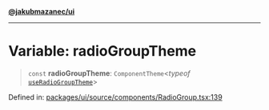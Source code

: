 [**@jakubmazanec/ui**](../README.md)

---

# Variable: radioGroupTheme

> `const` **radioGroupTheme**: `ComponentTheme`\<_typeof_
> [`useRadioGroupTheme`](../functions/useRadioGroupTheme.md)\>

Defined in:
[packages/ui/source/components/RadioGroup.tsx:139](https://github.com/jakubmazanec/tools/blob/797379ce98752dc838b82c8398e04d90c58ce9e7/packages/ui/source/components/RadioGroup.tsx#L139)
